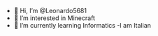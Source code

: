 - 👋 Hi, I’m @Leonardo5681
- 👀 I’m interested in Minecraft
- 🌱 I’m currently learning Informatics
-I am Italian
<!---
Leonardo5681/Leonardo5681 is a ✨ special ✨ repository because its `README.md` (this file) appears on your GitHub profile.
You can click the Preview link to take a look at your changes.
--->
